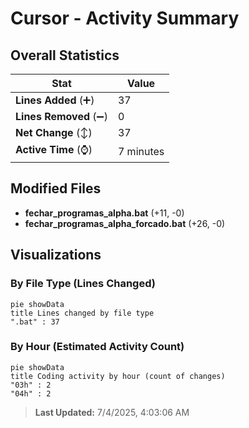 # Cursor - Activity Summary 

## Overall Statistics

| Stat                   | Value                                                             |
| ---------------------- | ----------------------------------------------------------------- |
| **Lines Added** (➕)   | 37                                          |
| **Lines Removed** (➖) | 0                                        |
| **Net Change** (↕)    | 37                |
| **Active Time** (⌚)   | 7 minutes |


## Modified Files
- **fechar_programas_alpha.bat** (+11, -0)
- **fechar_programas_alpha_forcado.bat** (+26, -0)

## Visualizations

### By File Type (Lines Changed)

```mermaid
pie showData
title Lines changed by file type
".bat" : 37
```

### By Hour (Estimated Activity Count)

```mermaid
pie showData
title Coding activity by hour (count of changes)
"03h" : 2
"04h" : 2
```


> **Last Updated:** 7/4/2025, 4:03:06 AM